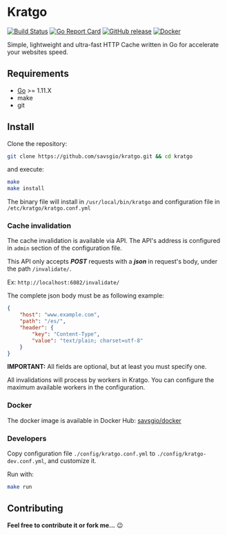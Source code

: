 Kratgo
======

[![Build Status](https://travis-ci.org/savsgio/kratgo.svg?branch=master)](https://travis-ci.org/savsgio/kratgo)
[![Go Report Card](https://goreportcard.com/badge/github.com/savsgio/kratgo)](https://goreportcard.com/report/github.com/savsgio/kratgo)
[![GitHub release](https://img.shields.io/github/release/savsgio/kratgo.svg)](https://github.com/savsgio/kratgo/releases)
[![Docker](https://img.shields.io/docker/automated/savsgio/kratgo.svg?colorB=blue&style=flat)](https://hub.docker.com/r/savsgio/kratgo)
<!-- [![GoDoc](https://godoc.org/github.com/savsgio/kratgo?status.svg)](https://godoc.org/github.com/savsgio/kratgo) -->

Simple, lightweight and ultra-fast HTTP Cache written in Go for accelerate your websites speed.


## Requirements

- [Go](https://golang.org/dl/) >= 1.11.X
- make
- git


## Install

Clone the repository:

```bash
git clone https://github.com/savsgio/kratgo.git && cd kratgo
```

and execute:

```bash
make
make install
```

The binary file will install in `/usr/local/bin/kratgo` and configuration file in `/etc/kratgo/kratgo.conf.yml`


### Cache invalidation

The cache invalidation is available via API. The API's address is configured in `admin` section of the configuration file.

This API only accepts ***POST*** requests with a ***json*** in request's body, under the path `/invalidate/`.

Ex: `http://localhost:6082/invalidate/`

The complete json body must be as following example:

```json
{
	"host": "www.example.com",
	"path": "/es/",
	"header": {
		"key": "Content-Type",
		"value": "text/plain; charset=utf-8"
	}
}
```

**IMPORTANT:** All fields are optional, but at least you must specify one.

All invalidations will process by workers in Kratgo. You can configure the maximum available workers in the configuration.


### Docker 

The docker image is available in Docker Hub: [savsgio/docker](https://hub.docker.com/r/savsgio/kratgo)


### Developers

Copy configuration file `./config/kratgo.conf.yml` to `./config/kratgo-dev.conf.yml`, and customize it.

Run with:

```bash
make run
```

Contributing
------------

**Feel free to contribute it or fork me...** :wink:
